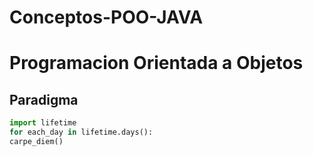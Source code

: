 # Conceptos-POO-JAVA
# Programacion Orientada a Objetos #
## Paradigma ##
```python
import lifetime
for each_day in lifetime.days():
carpe_diem()
```
